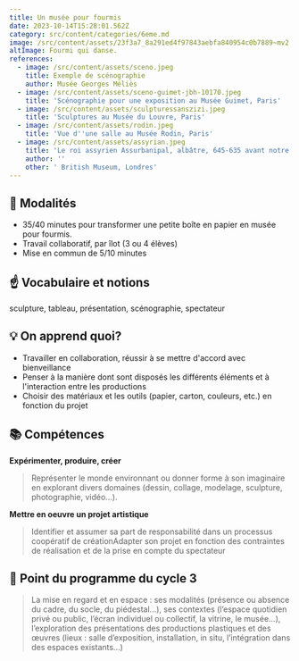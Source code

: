 ```yaml
---
title: Un musée pour fourmis
date: 2023-10-14T15:28:01.562Z
category: src/content/categories/6eme.md
image: /src/content/assets/23f3a7_8a291ed4f97843aebfa840954c0b7889~mv2.gif
altImage: Fourmi qui danse.
references:
  - image: /src/content/assets/sceno.jpeg
    title: Exemple de scénographie
    author: Musée Georges Méliès
  - image: /src/content/assets/sceno-guimet-jbh-10170.jpeg
    title: 'Scénographie pour une exposition au Musée Guimet, Paris'
  - image: /src/content/assets/sculpturessanszizi.jpeg
    title: 'Sculptures au Musée du Louvre, Paris'
  - image: /src/content/assets/rodin.jpeg
    title: 'Vue d''une salle au Musée Rodin, Paris'
  - image: /src/content/assets/assyrian.jpeg
    title: 'Le roi assyrien Assurbanipal, albâtre, 645-635 avant notre ère'
    author: ''
    other: ' British Museum, Londres'
---
```


## 👀 Modalités

* 35/40 minutes pour transformer une petite boîte en papier en musée pour fourmis.
* Travail collaboratif, par îlot (3 ou 4 élèves)
* Mise en commun de 5/10 minutes

## ☝️ Vocabulaire et notions

sculpture, tableau, présentation, scénographie, spectateur

## 💡 On apprend quoi?

* Travailler en collaboration, réussir à se mettre d'accord avec bienveillance
* Penser à la manière dont sont disposés les différents éléments et à l'interaction entre les productions
* Choisir des matériaux et les outils (papier, carton, couleurs, etc.) en fonction du projet

## 📚 Compétences

**Expérimenter, produire, créer**

> Représenter le monde environnant ou donner forme à son imaginaire en explorant divers domaines (dessin, collage, modelage, sculpture, photographie, vidéo...).

**Mettre en oeuvre un projet artistique**

> Identifier et assumer sa part de responsabilité dans un processus coopératif de créationAdapter son projet en fonction des contraintes de réalisation et de la prise en compte du spectateur

## 📜 Point du programme du cycle 3

> La mise en regard et en espace : ses modalités (présence ou absence du cadre, du socle, du piédestal...), ses contextes (l’espace quotidien privé ou public, l’écran individuel ou collectif, la vitrine, le musée...), l’exploration des présentations des productions plastiques et des œuvres (lieux : salle d’exposition, installation, in situ, l’intégration dans des espaces existants...)
